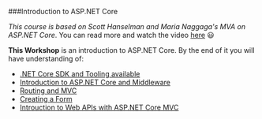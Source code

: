 ###Introduction to ASP.NET Core

*This course is based on Scott Hanselman and Maria Naggaga's MVA on ASP.NET Core*. You can read more and watch the video [here](https://github.com/LadyNaggaga/ASP.NETCoreMVA) :smiley:

**This Workshop** is an introduction to ASP.NET Core. By the end of it you will have understanding of:
 - [.NET Core SDK and Tooling available](https://github.com/AndreiSpatariu/ASP.NETCoreMVA/tree/master/1.Getting%20Started/README.md)
 - [Introduction to ASP.NET Core and  Middleware](https://github.com/AndreiSpatariu/ASP.NETCoreMVA/tree/master/2.Introduction%20into%20ASP.NET%20Core/README.md)
 - [Routing and MVC](https://github.com/AndreiSpatariu/ASP.NETCoreMVA/tree/master/3.Routing%20%26%20MVC/README.md)
 - [Creating a Form](https://github.com/AndreiSpatariu/ASP.NETCoreMVA/tree/master/4.Form/README.md)
 - [Introuction to Web APIs with ASP.NET Core MVC](https://github.com/AndreiSpatariu/ASP.NETCoreMVA/tree/master/5.Web%20API/README.md)
